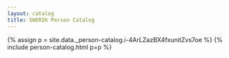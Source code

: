 ```yaml
---
layout: catalog
title: SWERIK Person Catalog
---
```

{% assign p = site.data._person-catalog.i-4ArLZazBX4fxunitZvs7oe %}
{% include person-catalog.html p=p %}

